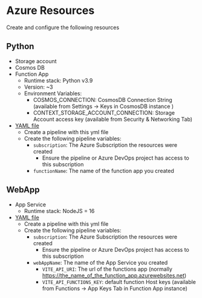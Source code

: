 # Azure Resources

Create and configure the following resources

## Python

- Storage account
- Cosmos DB
- Function App
  - Runtime stack: Python v3.9
  - Version: ~3
  - Environment Variables:
    - COSMOS_CONNECTION: CosmosDB Connection String (available from Settings -> Keys in CosmosDB instance )
    - CONTEXT_STORAGE_ACCOUNT_CONNECTION: Storage Account access key (available from Security & Networking Tab)
- [YAML file](/python/.vsts-ci.yml)
  - Create a pipeline with this yml file
  - Create the following pipeline variables:
    - `subscription`: The Azure Subscription the resources were created
      - Ensure the pipeline or Azure DevOps project has access to this subscription
    - `functionName`: The name of the function app you created

## WebApp

- App Service
  - Runtime stack: NodeJS = 16
- [YAML file](.vsts-ci.yml)
  - Create a pipeline with this yml file
  - Create the following pipeline variables:
    - `subscription`: The Azure Subscription the resources were created
      - Ensure the pipeline or Azure DevOps project has access to this subscription
    - `webAppName`: The name of the App Service you created
      - `VITE_API_URI`: The url of the functions app (normally https://the_name_of_the_function_app.azurewebsites.net)
      - `VITE_API_FUNCTIONS_KEY`: default function Host keys (available from Functions -> App Keys Tab in Function App instance)
